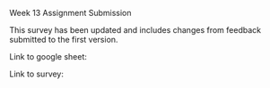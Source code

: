 Week 13 Assignment Submission

This survey has been updated and includes changes from feedback submitted to the first version.

Link to google sheet:

Link to survey: 
